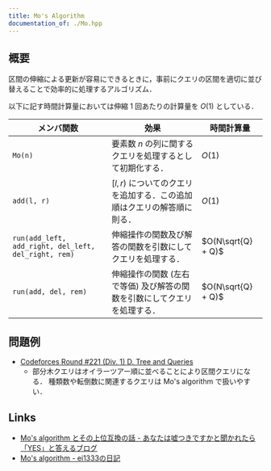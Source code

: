 ```yaml
---
title: Mo's Algorithm
documentation_of: ./Mo.hpp
---
```


## 概要
区間の伸縮による更新が容易にできるときに，事前にクエリの区間を適切に並び替えることで効率的に処理するアルゴリズム．

以下に記す時間計算量においては伸縮 1 回あたりの計算量を $O(1)$ としている．

| メンバ関数                                           | 効果                                                                     | 時間計算量         |
| ---------------------------------------------------- | ------------------------------------------------------------------------ | ------------------ |
| `Mo(n)`                                              | 要素数 $n$ の列に関するクエリを処理するとして初期化する．                | $O(1)$             |
| `add(l, r)`                                          | $[l, r)$ についてのクエリを追加する．この追加順はクエリの解答順に則る．  | $O(1)$             |
| `run(add_left, add_right, del_left, del_right, rem)` | 伸縮操作の関数及び解答の関数を引数にしてクエリを処理する．               | $O(N\sqrt{Q} + Q)$ |
| `run(add, del, rem)`                                 | 伸縮操作の関数 (左右で等価) 及び解答の関数を引数にしてクエリを処理する． | $O(N\sqrt{Q} + Q)$ |

## 問題例
- [Codeforces Round #221 (Div. 1) D. Tree and Queries](https://codeforces.com/contest/375/problem/D)
  - 部分木クエリはオイラーツアー順に並べることにより区間クエリになる．
  種類数や転倒数に関連するクエリは Mo's algorithm で扱いやすい．

## Links
- [Mo's algorithm とその上位互換の話 - あなたは嘘つきですかと聞かれたら「YES」と答えるブログ](https://snuke.hatenablog.com/entry/2016/07/01/000000)
- [Mo's algorithm - ei1333の日記](https://ei1333.hateblo.jp/entry/2017/09/11/211011)
